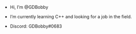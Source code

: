 - Hi, I’m @GDBobby

- I’m currently learning C++ and looking for a job in the field.

- Discord: GDBobby#0683
